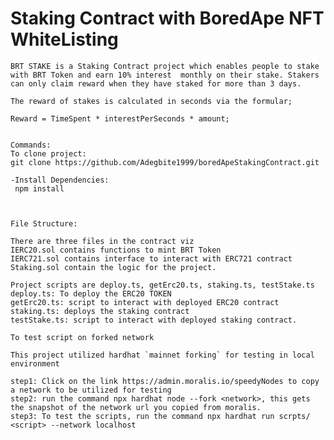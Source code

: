# Staking Contract with BoredApe NFT WhiteListing

    BRT STAKE is a Staking Contract project which enables people to stake  with BRT Token and earn 10% interest  monthly on their stake. Stakers can only claim reward when they have staked for more than 3 days.
    
    The reward of stakes is calculated in seconds via the formular;
    
    Reward = TimeSpent * interestPerSeconds * amount; 


    Commands:
    To clone project:
    git clone https://github.com/Adegbite1999/boredApeStakingContract.git

    -Install Dependencies:
     npm install



    File Structure:

    There are three files in the contract viz
    IERC20.sol contains functions to mint BRT Token
    IERC721.sol contains interface to interact with ERC721 contract
    Staking.sol contain the logic for the project.

    Project scripts are deploy.ts, getErc20.ts, staking.ts, testStake.ts
    deploy.ts: To deploy the ERC20 TOKEN
    getErc20.ts: script to interact with deployed ERC20 contract
    staking.ts: deploys the staking contract
    testStake.ts: script to interact with deployed staking contract.

    To test script on forked network 

    This project utilized hardhat `mainnet forking` for testing in local environment

    step1: Click on the link https://admin.moralis.io/speedyNodes to copy a network to be utilized for testing
    step2: run the command npx hardhat node --fork <network>, this gets the snapshot of the network url you copied from moralis.
    step3: To test the scripts, run the command npx hardhat run scrpts/ <script> --network localhost

    

